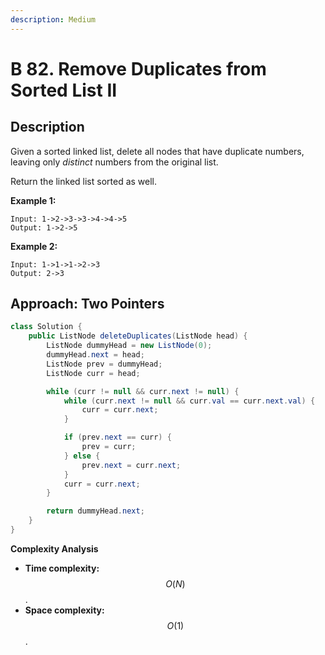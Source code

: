 ```yaml
---
description: Medium
---
```


# B 82. Remove Duplicates from Sorted List II

## Description

Given a sorted linked list, delete all nodes that have duplicate numbers, leaving only _distinct_ numbers from the original list.

Return the linked list sorted as well.

**Example 1:**

```text
Input: 1->2->3->3->4->4->5
Output: 1->2->5
```

**Example 2:**

```text
Input: 1->1->1->2->3
Output: 2->3
```

## Approach: Two Pointers

```java
class Solution {
    public ListNode deleteDuplicates(ListNode head) {
        ListNode dummyHead = new ListNode(0);
        dummyHead.next = head;
        ListNode prev = dummyHead;
        ListNode curr = head;

        while (curr != null && curr.next != null) {
            while (curr.next != null && curr.val == curr.next.val) {
                curr = curr.next;
            }

            if (prev.next == curr) {
                prev = curr;
            } else {
                prev.next = curr.next;
            }
            curr = curr.next;
        }

        return dummyHead.next;
    }
}
```

**Complexity Analysis**

* **Time complexity:** $$O(N)$$.
* **Space complexity:** $$O(1)$$.

